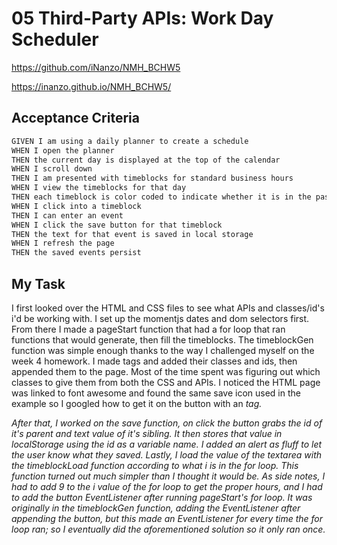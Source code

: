 # 05 Third-Party APIs: Work Day Scheduler

https://github.com/iNanzo/NMH_BCHW5

https://inanzo.github.io/NMH_BCHW5/

## Acceptance Criteria

```md
GIVEN I am using a daily planner to create a schedule
WHEN I open the planner
THEN the current day is displayed at the top of the calendar
WHEN I scroll down
THEN I am presented with timeblocks for standard business hours
WHEN I view the timeblocks for that day
THEN each timeblock is color coded to indicate whether it is in the past, present, or future
WHEN I click into a timeblock
THEN I can enter an event
WHEN I click the save button for that timeblock
THEN the text for that event is saved in local storage
WHEN I refresh the page
THEN the saved events persist
```

## My Task

I first looked over the HTML and CSS files to see what APIs and classes/id's i'd be working with. I set up the momentjs dates and dom selectors first. From there I made a pageStart function that had a for loop that ran functions that would generate, then fill the timeblocks. The timeblockGen function was simple enough thanks to the way I challenged myself on the week 4 homework. I made tags and added their classes and ids, then appended them to the page. Most of the time spent was figuring out which classes to give them from both the CSS and APIs. I noticed the HTML page was linked to font awesome and found the same save icon used in the example so I googled how to get it on the button with an <i> tag.

After that, I worked on the save function, on click the button grabs the id of it's parent and text value of it's sibling. It then stores that value in localStorage using the id as a variable name. I added an alert as fluff to let the user know what they saved. Lastly, I load the value of the textarea with the timeblockLoad function according to what i is in the for loop. This function turned out much simpler than I thought it would be. As side notes, I had to add 9 to the i value of the for loop to get the proper hours, and I had to add the button EventListener after running pageStart's for loop. It was originally in the timeblockGen function, adding the EventListener after appending the button, but this made an EventListener for every time the for loop ran; so I eventually did the aforementioned solution so it only ran once.